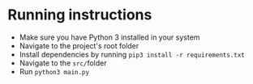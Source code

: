 # Running instructions

* Make sure you have Python 3 installed in your system
* Navigate to the project's root folder
* Install dependencies by running `pip3 install -r requirements.txt`
* Navigate to the `src/`folder
* Run `python3 main.py`
